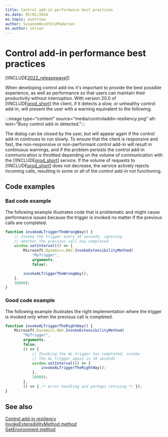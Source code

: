 ```yaml
---
title: Control add-in performance best practices
ms.date: 05/01/2024
ms.topic: overview
author: SusanneWindfeldPedersen
ms.author: solsen
---
```


# Control add-in performance best practices

[!INCLUDE[2022_releasewave1](../includes/2022_releasewave1.md)]

When developing control add-ins it's important to provide the best possible experience, as well as performance so that users can maintain their productivity without interruption. With version 20.0 of [!INCLUDE[prod_short](../includes/prod_short.md)] the client, if it detects a slow, or unhealthy control add-in, will present the user with a warning equivalent to the following.

:::image type="content" source="media/controladdin-resiliency.png" alt-text="Busy control add-in detected.":::

The dialog can be closed by the user, but will appear again if the control add-in continues to run slowly. To ensure that the client is responsive and fast, the non-responsive or non-performant control add-in will result in continuous warnings, and if the problem persists the control add-in communication is throttled depending on the volume of communication with the [!INCLUDE[prod_short](../includes/prod_short.md)] service​. If the volume of requests to [!INCLUDE[prod_short](../includes/prod_short.md)] does not decrease, the service actively rejects incoming calls, resulting in some or all of the control add-in not functioning.

## Code examples

### Bad code example

The following example illustrates code that is problematic and might cause performance issues because the trigger is invoked no matter if the previous calls are completed.

```javascript
function invokeALTriggerTheWrongWay() {
    // Invoke the trigger every 10 seconds, ignoring 
    // whether the previous call has completed
    window.setInterval(() => {
        Microsoft.Dynamics.NAV.InvokeExtensibilityMethod(
            "MyTrigger",
            arguments,
            false);

        invokeALTriggerTheWrongWay();
    }, 
    10000);
}
```

### Good code example

The following example illustrates the right implementation where the trigger is invoked only when the previous call is completed.

```javascript
function invokeALTriggerTheRightWay() {
    Microsoft.Dynamics.NAV.InvokeExtensibilityMethod(
        "MyTrigger",
        arguments,
        false,
        () => {
            // Invoking the AL trigger has completed, invoke
            // the AL trigger again in 10 seconds
            window.setInterval(() => {
                invokeALTriggerTheRightWay();
            },
            10000);
        },
        () => { /* error handling and perhaps retrying */ });
}
```

## See also

[Control add-in resiliency](/dynamics365/business-central/across-controladdin-resiliency) <!-- link to app doc -->  
[InvokeExtensibilityMethod method](methods/devenv-invokeextensibility-method.md)  
[GetEnvironment method](methods/devenv-getenvironment-method.md)
